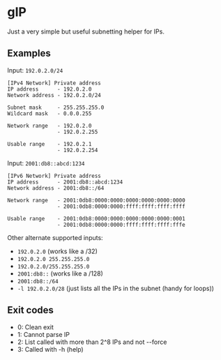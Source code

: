 # gIP

Just a very simple but useful subnetting helper for IPs.

## Examples

Input: `192.0.2.0/24`

    [IPv4 Network] Private address
    IP address      - 192.0.2.0
    Network address - 192.0.2.0/24

    Subnet mask     - 255.255.255.0
    Wildcard mask   - 0.0.0.255

    Network range   - 192.0.2.0
                    - 192.0.2.255

    Usable range    - 192.0.2.1
                    - 192.0.2.254

Input: `2001:db8::abcd:1234`

    [IPv6 Network] Private address
    IP address      - 2001:db8::abcd:1234
    Network address - 2001:db8::/64

    Network range   - 2001:0db8:0000:0000:0000:0000:0000:0000
                    - 2001:0db8:0000:0000:ffff:ffff:ffff:ffff

    Usable range    - 2001:0db8:0000:0000:0000:0000:0000:0001
                    - 2001:0db8:0000:0000:ffff:ffff:ffff:fffe

Other alternate supported inputs:

- `192.0.2.0` (works like a /32)
- `192.0.2.0 255.255.255.0`
- `192.0.2.0/255.255.255.0`
- `2001:db8::` (works like a /128)
- `2001:db8::/64`
- `-l 192.0.2.0/28` (just lists all the IPs in the subnet (handy for loops))

## Exit codes

* 0: Clean exit
* 1: Cannot parse IP
* 2: List called with more than 2^8 IPs and not --force
* 3: Called with -h (help)
